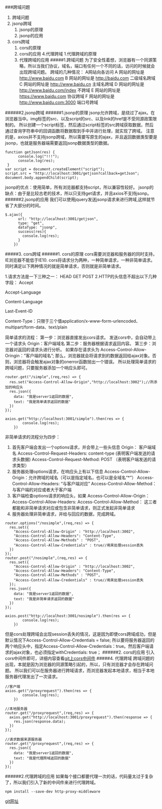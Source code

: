 ###跨域问题
1. 跨域问题
2. jsonp跨域
    1. jsonp的原理
    2. jsonp的应用
3. cors跨域
    1. cors的原理
    2. cors的应用
4.代理跨域
    1.代理跨域的原理
    2. 代理跨域的应用
#####1.跨域问题
为了安全性着想，浏览器有一个同源策略，所以当我们协议，域名，端口有任何一个不同的话，访问的时候就会出现跨域问题。
跨域的几种情况： A网站向各访问
A 网站的网址是  http://www.baidu.com
B 网站的网址是  http://baidu.com   二级域名跨域
C 网站的网址是  http://www.baidu.cn  主域名跨域
D 网站的网址是  http://www.baidu.com/index  不跨域
E 网站的网址是  https://www.baidu.com 协议跨域
F 网站的网址是 http://www.baidu.com:3000 端口号跨域

######2.jsonp跨域
######1.jsonp的原理
jsonp允许跨域，是绕过了ajax。在浏览器当中。img标签的src、以及script的src、以及link的href是不受同源政策限制的。
所以创建一个script标签，然后通过script标签的src跨域获取数据，然后通过查询字符串中的回调函数将数据取到手中并进行处理，就实现了跨域。
注意的是，axios并不支持jsonp跨域，所以需要写原生的ajax，并且返回数据类型要是jsonp，也就是服务器端需要返回jsonp数据类型的数据。
```angular2
function getJson(res) {
      console.log("!!!");
      console.log(res);
 }
var script = document.createElement("script");
script.src = "http://localhost:3001/getjson?callback=getJson";
document.body.appendChild(script);
```
jsonp的优点：使用简单，所有浏览器都支持script，所以兼容性较好。
jsonp的缺点：由于是比较古老的技术，所以只支持get请求，并且axios不支持jsonp。
######2.jsonp的应用
我们可以使用jquery发送jsonp请求来进行跨域,这样就节省了大部分的时间。
```angular2
$.ajax({
      url: "http://localhost:3001/getjson",
      type: "get",
      dataType: "jsonp",
      success(res){
        console.log(res);
      }
    })
```

#####3. cors跨域
######1. cors的原理
cors需要浏览器和服务器的同时支持，IE浏览器不能低于IE10.
cors将请求分为两种，一种简单请求，一种非简单请求。同时满足以下两种情况的就是简单请求，否则就是非简单请求。

1.请求方法是一下三种之一： HEAD GET POST
2.HTTP的头信息不超出以下几种字段：
Accept

Accept-Language

Content-Language

Last-Event-ID

Content-Type：只限于三个值application/x-www-form-urlencoded、multipart/form-data、text/plain

简单请求的流程：
第一步：浏览器直接发出cors请求。
发送cors中，会自动带上一个请求头
Origin：客户端域名
第二步：服务器根据请求返回内容。
第三步：浏览器对返回的请求头进行分析。
如果存在请求头为
Access-Control-Allow-Oringin：”客户端的域名”;
那么，浏览器就会将请求到的数据返回给ajax对象。否则，浏览器将会触发ajax对象的onerror函数抛出一个错误。
所以处理简单请求的跨域问题，只要服务器添加一个响应头即可。
```服务器端
router.get("/simple",(req,res) => {
  res.set("Access-Control-Allow-Origin","http://localhost:3002");//所添加的响应头
  res.json({
    data: "我是server1返回的数据",
    text: "我是简单请求返回的数据"
  })
});
```
```客户端
axios.get("http://localhost:3001/simple").then(res => {
        console.log(res);
    })
```
非简单请求的流程分为四步：
1. 首先客户端会发出一个options请求，并会带上一些头信息
Origin： 客户端域名
Access-Control-Request-Headers: content-type  (表明客户端发送的请求头数据)
Access-Control-Request-Method: POST       （表明客户端发送的请求类型）
2. 服务器处理options请求，在响应头上有以下信息
Access-Control-Allow-Origin：允许跨域的域名（可以是指定域名，也可以是全域名“*”）
Access-Control-Allow-Headers: “与客户端对应”
Access-Control-Allow-Method： 与客户端的对应或者大于客户端
3. 客户端检查options请求的响应头，如果
Access-Control-Allow-Origin：
Access-Control-Allow-Headers: 
Access-Control-Allow-Method： 
这三者都能和非简单请求对应或包含非简单请求，则正式发起非简单请求
4. 服务器处理非简单请求，并给与回应的数据，完成跨域。
```服务器端
router.options("/nosimple",(req,res) => {
  res.set({
    "Access-Control-Allow-Origin" : "http://localhost:3002",
    "Access-Control-Allow-Headers": "Content-Type",
    "Access-Control-Allow-Methods" : "POST",
    "Access-Control-Allow-Credentials" : true//用来处理session丢失
  })
});
router.post("/nosimple",(req,res) => {
  res.set({
    "Access-Control-Allow-Origin" : "http://localhost:3002",
    "Access-Control-Allow-Headers": "Content-Type",
    "Access-Control-Allow-Methods" : "POST",
    "Access-Control-Allow-Credentials" : true//用来处理session丢失
  });
  res.json({
    data: "我是server1返回的数据",
    text: "我是非简单请求返回的数据"
  })
});
```
```客户端
axios.post("http://localhost:3001/nosimple").then(res => {
        console.log(res);
    })
```
但是cors处理跨域会出现session丢失的情况，这是因为即使cors跨域成功，但是默认情况下Access-Control-Allow-Credentials = false;
所以要将服务器返回的两个响应头中，指定Access-Control-Allow-Credentials：true。然后客户端请求的ajax对象，也必须指定withCredentials: true；
######2. cors的应用
引入cors中间件即可，详细内容查看[git上cors中间件](https://github.com/expressjs/cors)
#####4. 代理跨域
跨域问题的出现，本就是因为浏览器的同源策略引起的，所以，只有浏览器才会存在跨域问题。
所以我们可以在服务器进行跨域请求，而浏览器发起本地请求，相当于本地服务器代理发出了一次请求。
```
//客户端
axios.get("/proxyrequest").then(res => {
        console.log(res);
    })
```
```angular2
//本地服务器
router.get("/proxyrequest",(req,res) => {
  axios.get("http://localhost:3001/proxyrequest").then(response => {
    res.json(response.data);
  })
});
```

```angular2
//请求数据来源服务器
router.get("/proxyrequest",(req,res) => {
  res.json({
    data: "我是server1返回的数据",
    text: "我是代理跨域返回的数据"
  })
});
```
######2.代理跨域的应用
如果每个接口都要代理一次的话，代码量太过于复杂了，所以我们引入了新的中间件来进行代理跨域。
```angular2
npm install --save-dev http-proxy-middleware
```
[git网址](https://github.com/chimurai/http-proxy-middleware)
